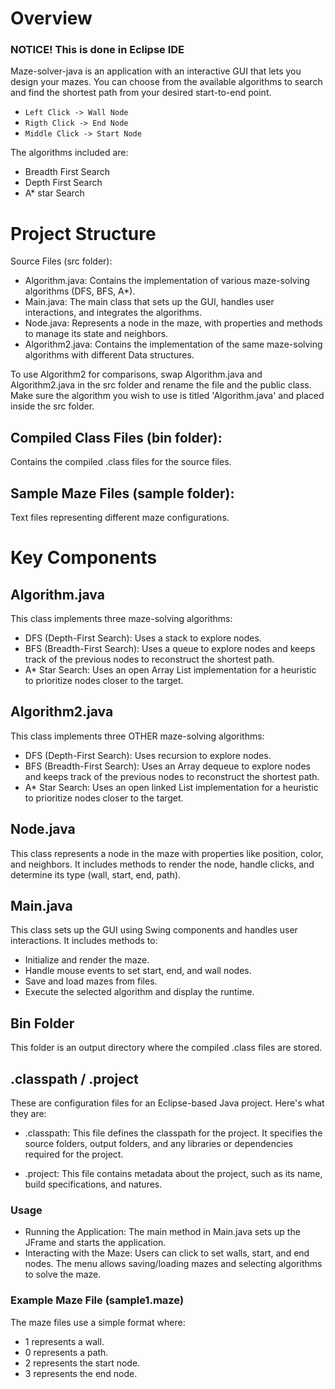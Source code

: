 # Overview

### NOTICE! This is done in Eclipse IDE

Maze-solver-java is an application with an interactive GUI that lets you design your mazes. You can choose from the available algorithms to search and find the shortest path from your desired start-to-end point.

* `Left Click -> Wall Node`
* `Rigth Click -> End Node`
* `Middle Click -> Start Node`

The algorithms included are:

* Breadth First Search
* Depth First Search
* A* star Search 

# Project Structure
Source Files (src folder):

- Algorithm.java: Contains the implementation of various maze-solving algorithms (DFS, BFS, A*).
- Main.java: The main class that sets up the GUI, handles user interactions, and integrates the algorithms.
- Node.java: Represents a node in the maze, with properties and methods to manage its state and neighbors.
- Algorithm2.java: Contains the implementation of the same maze-solving algorithms with different Data structures.

To use Algorithm2 for comparisons, swap Algorithm.java and Algorithm2.java in the src folder and rename the file and the public class.
Make sure the algorithm you wish to use is titled 'Algorithm.java' and placed inside the src folder. 

## Compiled Class Files (bin folder):

Contains the compiled .class files for the source files.

## Sample Maze Files (sample folder):

Text files representing different maze configurations.

# Key Components

## Algorithm.java
This class implements three maze-solving algorithms:

- DFS (Depth-First Search): Uses a stack to explore nodes.
- BFS (Breadth-First Search): Uses a queue to explore nodes and keeps track of the previous nodes to reconstruct
the shortest path.
- A* Star Search: Uses an open Array List implementation for a heuristic to prioritize nodes closer to the target.

## Algorithm2.java
This class implements three OTHER maze-solving algorithms:

- DFS (Depth-First Search): Uses recursion to explore nodes.
- BFS (Breadth-First Search): Uses an Array dequeue to explore nodes and keeps track of the previous nodes to reconstruct
the shortest path.
- A* Star Search: Uses an open linked List implementation for a heuristic to prioritize nodes closer to the target.

## Node.java
This class represents a node in the maze with properties like position, color, and neighbors. It includes methods to render the node, handle clicks, and determine its type (wall, start, end, path).

## Main.java
This class sets up the GUI using Swing components and handles user interactions. It includes methods to:

- Initialize and render the maze.
- Handle mouse events to set start, end, and wall nodes.
- Save and load mazes from files.
- Execute the selected algorithm and display the runtime.

## Bin Folder
This folder is an output directory where the compiled .class files are stored.

## .classpath / .project
These are configuration files for an Eclipse-based Java project. 
Here's what they are:

- .classpath:
This file defines the classpath for the project. It specifies the source folders, output folders, and any libraries or dependencies required for the project.

- .project:
This file contains metadata about the project, such as its name, build specifications, and natures. 

### Usage

- Running the Application: The main method in Main.java sets up the JFrame and starts the application.
- Interacting with the Maze: Users can click to set walls, start, and end nodes. The menu allows saving/loading mazes and selecting algorithms to solve the maze.

### Example Maze File (sample1.maze)

The maze files use a simple format where:

- 1 represents a wall.
- 0 represents a path.
- 2 represents the start node.
- 3 represents the end node.
